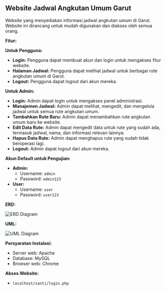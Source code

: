 ## Website Jadwal Angkutan Umum Garut

Website yang menyediakan informasi jadwal angkutan umum di Garut. Website ini dirancang untuk mudah digunakan dan diakses oleh semua orang.

**Fitur:**

**Untuk Pengguna:**

* **Login:** Pengguna dapat membuat akun dan login untuk mengakses fitur website.
* **Halaman Jadwal:** Pengguna dapat melihat jadwal untuk berbagai rute angkutan umum di Garut.
* **Logout:** Pengguna dapat logout dari akun mereka.

**Untuk Admin:**

* **Login:** Admin dapat login untuk mengakses panel administrasi.
* **Manajemen Jadwal:** Admin dapat melihat, mengedit, dan mengelola jadwal untuk semua rute angkutan umum.
* **Tambahkan Rute Baru:** Admin dapat menambahkan rute angkutan umum baru ke website.
* **Edit Data Rute:** Admin dapat mengedit data untuk rute yang sudah ada, termasuk jadwal, nama, dan informasi relevan lainnya.
* **Hapus Data Rute:** Admin dapat menghapus rute yang sudah tidak beroperasi lagi.
* **Logout:** Admin dapat logout dari akun mereka.

**Akun Default untuk Pengujian:**

* **Admin:**
    * Username: `admin`
    * Password: `admin123`
* **User:**
    * Username: `user`
    * Password: `user123`

**ERD:**

![ERD Diagram](github.com/santirsmwti/ujikom2/blob/main/image/erdsanti.jpg?raw=true)

**UML:**

![UML Diagram](github.com/santirsmwti/ujikom2/blob/main/image/uml.jpg?raw=true)

**Persyaratan Instalasi:**

* Server web: Apache
* Database: MySQL
* Browser web: Chrome

**Akses Website:**

* `localhost/santi/login.php`
